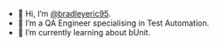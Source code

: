 - 👋 Hi, I’m [@bradleyeric95](https://github.com/bradleyeric95).
- 👀 I’m a QA Engineer specialising in Test Automation.
- 🌱 I’m currently learning about bUnit.

<!---
bradleyeric95/bradleyeric95 is a ✨ special ✨ repository because its `README.md` (this file) appears on your GitHub profile.
You can click the Preview link to take a look at your changes.
--->
